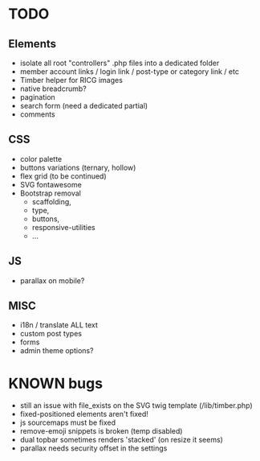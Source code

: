 # TODO

## Elements

* isolate all root "controllers" .php files into a dedicated folder
* member account links / login link / post-type or category link / etc
* Timber helper for RICG images
* native breadcrumb?
* pagination
* search form (need a dedicated partial)
* comments

## CSS

* color palette
* buttons variations (ternary, hollow)
* flex grid (to be continued)
* SVG fontawesome
* Bootstrap removal
  * scaffolding,
  * type,
  * buttons,
  * responsive-utilities
  * ...

## JS

* parallax on mobile?

## MISC

* i18n / translate ALL text
* custom post types
* forms
* admin theme options?


# KNOWN bugs

* still an issue with file_exists on the SVG twig template (/lib/timber.php)
* fixed-positioned elements aren't fixed!
* js sourcemaps must be fixed
* remove-emoji snippets is broken (temp disabled)
* dual topbar sometimes renders 'stacked' (on resize it seems)
* parallax needs security offset in the settings
